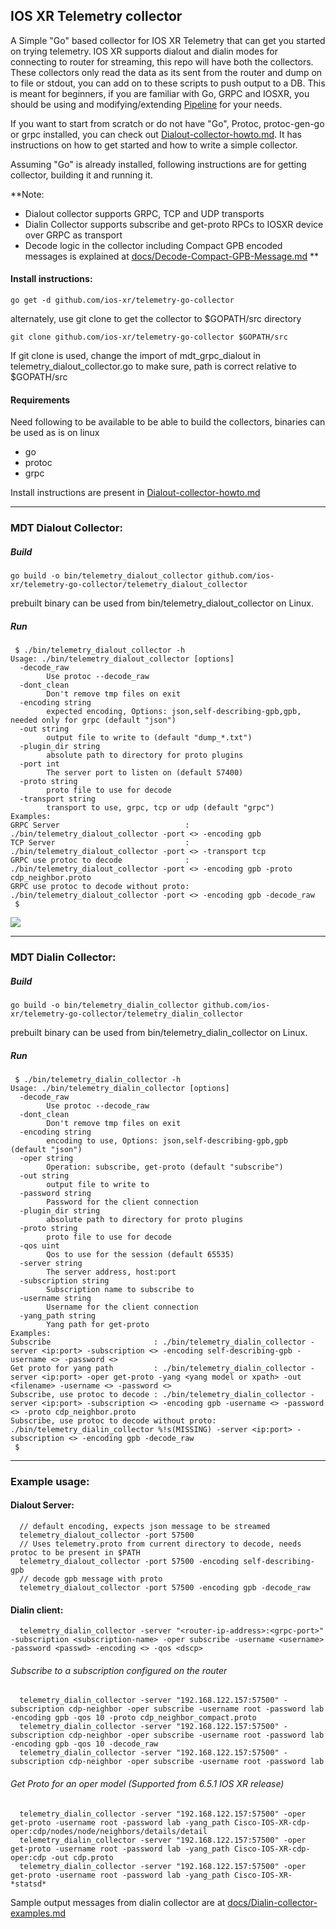 ## IOS XR Telemetry collector

A Simple "Go" based collector for IOS XR Telemetry that can get you
started on trying telemetry. IOS XR supports dialout and dialin modes
for connecting to router for streaming, this repo will have both the
collectors. These collectors only read the data as its sent from the
router and dump on to file or stdout, you can add on to these scripts
to push output to a DB. This is meant for beginners, if you are familiar with Go, GRPC and IOSXR, you should be using and modifying/extending [Pipeline](https://github.com/cisco-ie/bigmuddy-network-telemetry-pipeline) for your needs.

If you want to start from scratch or do not have "Go", Protoc, protoc-gen-go or grpc installed, you can check out [Dialout-collector-howto.md](Dialout-collector-howto.md). It has instructions on how to get started and how to write a simple collector.

Assuming "Go" is already installed, following instructions are for getting collector, building it and running it.

**Note:  
* Dialout collector supports GRPC, TCP and UDP transports  
* Dialin Collector supports subscribe and get-proto RPCs to IOSXR device over GRPC as transport  
* Decode logic in the collector including Compact GPB encoded messages
is explained at [docs/Decode-Compact-GPB-Message.md](docs/Decode-Compact-GPB-Message.md)
**
#### Install instructions:
`go get -d github.com/ios-xr/telemetry-go-collector`

alternately, use git clone to get the collector to $GOPATH/src directory

`git clone github.com/ios-xr/telemetry-go-collector $GOPATH/src`

If git clone is used, change the import of mdt_grpc_dialout in telemetry_dialout_collector.go to make sure, path is correct relative to $GOPATH/src

#### Requirements
Need following to be available to be able to build the collectors, binaries can be used as is on linux
* go
* protoc
* grpc

Install instructions are present in [Dialout-collector-howto.md](Dialout-collector-howto.md)

--------
### MDT Dialout Collector:
##### Build
`go build -o bin/telemetry_dialout_collector github.com/ios-xr/telemetry-go-collector/telemetry_dialout_collector`

prebuilt binary can be used from bin/telemetry_dialout_collector on Linux.

##### Run
```
 $ ./bin/telemetry_dialout_collector -h
Usage: ./bin/telemetry_dialout_collector [options]
  -decode_raw
        Use protoc --decode_raw
  -dont_clean
        Don't remove tmp files on exit
  -encoding string
        expected encoding, Options: json,self-describing-gpb,gpb, needed only for grpc (default "json")
  -out string
        output file to write to (default "dump_*.txt")
  -plugin_dir string
        absolute path to directory for proto plugins
  -port int
        The server port to listen on (default 57400)
  -proto string
        proto file to use for decode
  -transport string
        transport to use, grpc, tcp or udp (default "grpc")
Examples:
GRPC Server                            : ./bin/telemetry_dialout_collector -port <> -encoding gpb
TCP Server                             : ./bin/telemetry_dialout_collector -port <> -transport tcp
GRPC use protoc to decode              : ./bin/telemetry_dialout_collector -port <> -encoding gpb -proto cdp_neighbor.proto
GRPC use protoc to decode without proto: ./bin/telemetry_dialout_collector -port <> -encoding gpb -decode_raw
 $
 ```

![](docs/dialout-build.gif)

--------------------
### MDT Dialin Collector:
##### Build
`go build -o bin/telemetry_dialin_collector github.com/ios-xr/telemetry-go-collector/telemetry_dialin_collector`

prebuilt binary can be used from bin/telemetry_dialin_collector on Linux.

##### Run
```
 $ ./bin/telemetry_dialin_collector -h
Usage: ./bin/telemetry_dialin_collector [options]
  -decode_raw
        Use protoc --decode_raw
  -dont_clean
        Don't remove tmp files on exit
  -encoding string
        encoding to use, Options: json,self-describing-gpb,gpb (default "json")
  -oper string
        Operation: subscribe, get-proto (default "subscribe")
  -out string
        output file to write to
  -password string
        Password for the client connection
  -plugin_dir string
        absolute path to directory for proto plugins
  -proto string
        proto file to use for decode
  -qos uint
        Qos to use for the session (default 65535)
  -server string
        The server address, host:port
  -subscription string
        Subscription name to subscribe to
  -username string
        Username for the client connection
  -yang_path string
        Yang path for get-proto
Examples:
Subscribe                       : ./bin/telemetry_dialin_collector -server <ip:port> -subscription <> -encoding self-describing-gpb -username <> -password <>
Get proto for yang path         : ./bin/telemetry_dialin_collector -server <ip:port> -oper get-proto -yang <yang model or xpath> -out <filename> -username <> -password <>
Subscribe, use protoc to decode : ./bin/telemetry_dialin_collector -server <ip:port> -subscription <> -encoding gpb -username <> -password <> -proto cdp_neighbor.proto
Subscribe, use protoc to decode without proto: ./bin/telemetry_dialin_collector %!s(MISSING) -server <ip:port> -subscription <> -encoding gpb -decode_raw
 $
```
-------------------------
### Example usage:
#### Dialout Server:
```
  // default encoding, expects json message to be streamed
  telemetry_dialout_collector -port 57500
  // Uses telemetry.proto from current directory to decode, needs protoc to be present in $PATH
  telemetry_dialout_collector -port 57500 -encoding self-describing-gpb
  // decode gpb message with proto
  telemetry_dialout_collector -port 57500 -encoding gpb -decode_raw
```
#### Dialin client:
```
  telemetry_dialin_collector -server "<router-ip-address>:<grpc-port>" -subscription <subscription-name> -oper subscribe -username <username> -password <passwd> -encoding <> -qos <dscp>
```
###### Subscribe to a subscription configured on the router
```
  telemetry_dialin_collector -server "192.168.122.157:57500" -subscription cdp-neighbor -oper subscribe -username root -password lab -encoding gpb -qos 10 -proto cdp_neighbor_compact.proto 
  telemetry_dialin_collector -server "192.168.122.157:57500" -subscription cdp-neighbor -oper subscribe -username root -password lab -encoding gpb -qos 10 -decode_raw
  telemetry_dialin_collector -server "192.168.122.157:57500" -subscription cdp-neighbor -oper subscribe -username root -password lab
```
###### Get Proto for an oper model (Supported from 6.5.1 IOS XR release)
```
  telemetry_dialin_collector -server "192.168.122.157:57500" -oper get-proto -username root -password lab -yang_path Cisco-IOS-XR-cdp-oper:cdp/nodes/node/neighbors/details/detail
  telemetry_dialin_collector -server "192.168.122.157:57500" -oper get-proto -username root -password lab -yang_path Cisco-IOS-XR-cdp-oper:cdp -out cdp.proto
  telemetry_dialin_collector -server "192.168.122.157:57500" -oper get-proto -username root -password lab -yang_path Cisco-IOS-XR-*statsd*
```
Sample output messages from dialin collector are
at [docs/Dialin-collector-examples.md](docs/Dialin-collector-examples.md)
